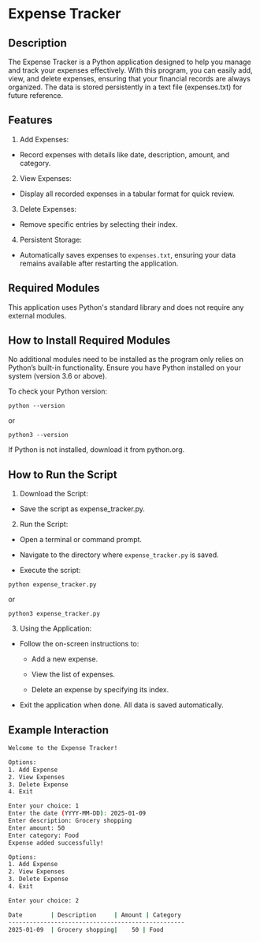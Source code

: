 # Expense Tracker

## Description

The Expense Tracker is a Python application designed to help you manage and track your expenses effectively. With this program, you can easily add, view, and delete expenses, ensuring that your financial records are always organized. The data is stored persistently in a text file (expenses.txt) for future reference.

## Features

1. Add Expenses:

- Record expenses with details like date, description, amount, and category.

2. View Expenses:

- Display all recorded expenses in a tabular format for quick review.

3. Delete Expenses:

- Remove specific entries by selecting their index.

4. Persistent Storage:

- Automatically saves expenses to `expenses.txt`, ensuring your data remains available after restarting the application.

## Required Modules

This application uses Python's standard library and does not require any external modules.

## How to Install Required Modules

No additional modules need to be installed as the program only relies on Python’s built-in functionality. Ensure you have Python installed on your system (version 3.6 or above).

To check your Python version:
```
python --version
```
or
```
python3 --version
```
If Python is not installed, download it from python.org.

## How to Run the Script

1. Download the Script:

- Save the script as expense_tracker.py.

2. Run the Script:

- Open a terminal or command prompt.

- Navigate to the directory where `expense_tracker.py` is saved.

- Execute the script:
```
python expense_tracker.py
```
or
```
python3 expense_tracker.py
```

3. Using the Application:

- Follow the on-screen instructions to:

     - Add a new expense.

     - View the list of expenses.

     - Delete an expense by specifying its index.

- Exit the application when done. All data is saved automatically.


## Example Interaction
```bash
Welcome to the Expense Tracker!

Options:
1. Add Expense
2. View Expenses
3. Delete Expense
4. Exit

Enter your choice: 1
Enter the date (YYYY-MM-DD): 2025-01-09
Enter description: Grocery shopping
Enter amount: 50
Enter category: Food
Expense added successfully!

Options:
1. Add Expense
2. View Expenses
3. Delete Expense
4. Exit

Enter your choice: 2

Date        | Description     | Amount | Category
--------------------------------------------------
2025-01-09  | Grocery shopping|    50 | Food
```

## 